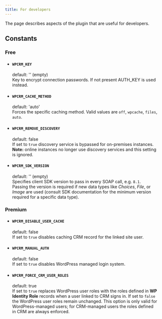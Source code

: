 ```yaml
---
title: For developers
---
```


The page describes aspects of the plugin that are useful for developers.


## Constants

### Free

- #### `WPCRM_KEY`
  default: '' (empty)
  <br/>
  Key to encrypt connection passwords. If not present AUTH_KEY is used instead.

- #### `WPCRM_CACHE_METHOD`
  default: 'auto'
  <br/>
  Forces the specific caching method. Valid values are `off`, `wpcache`, `files`, `auto`.

- #### `WPCRM_REMOVE_DISCOVERY`
  default: false
  <br/>
  If set to `true` discovery service is bypassed for on-premises instances. **Note:** online instances no longer use discovery services and this setting is ignored.

- #### `WPCRM_SDK_VERSION` 
  default: '' (empty)
  <br/>
  Specifies client SDK version to pass in every SOAP call, e.g. `8.1`. Passing the version is required if new data types like _Choices_, _File_, or _Image_ are used (consult SDK documentation for the minimum version required for a specific data type).

### Premium

- #### `WPCRM_DISABLE_USER_CACHE`
  default: false
  <br>
  If set to `true` disables caching CRM record for the linked site user.

- #### `WPCRM_MANUAL_AUTH`
  default: false
  <br>
  If set to `true` disables WordPress managed login system.

- #### `WPCRM_FORCE_CRM_USER_ROLES`
  default: true
  <br/>
  If set to `true` replaces WordPress user roles with the roles defined in **WP Identity Role** records when a user linked to CRM signs in. If set to `false` the WordPress user roles remain unchanged. This option is only valid for WordPress-managed users; for CRM-managed users the roles defined in CRM are always enforced.
